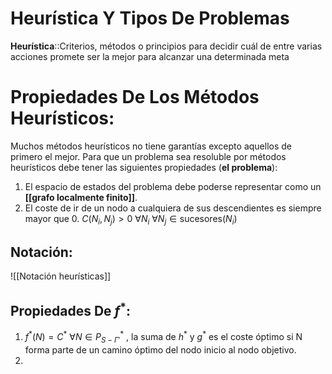 # Heurística Y Tipos De Problemas

**Heurística**::Criterios, métodos o principios para decidir cuál de entre varias acciones promete ser la mejor para alcanzar una determinada meta

# Propiedades De Los Métodos Heurísticos:

Muchos métodos heurísticos no tiene garantías excepto aquellos de primero el mejor. Para que un problema sea resoluble por métodos heurísticos debe tener las siguientes propiedades (**el problema**):
1. El espacio de estados del problema debe poderse representar como un **[[grafo localmente finito]]**.
2. El coste de ir de un nodo a cualquiera de sus descendientes es siempre mayor que 0. $C(N_i,N_j)>0 \ \forall N_i \ \forall N_j \in \text{sucesores}(N_i)$

## Notación:
![[Notación heurísticas]]

## Propiedades De $f^*$:
1. $f^*(N)=C^*$ $\forall N \in P^*_{S-\Gamma'}$ , la suma de $h^*$ y $g^*$ es el coste óptimo si N forma parte de un camino óptimo del nodo inicio al nodo objetivo.
2. 